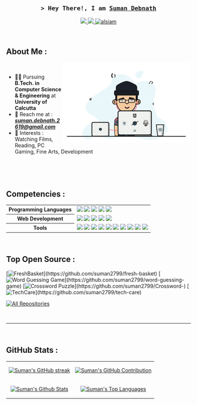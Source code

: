 
<!-- Intro  -->
<h3 align="center">
        <samp>&gt; Hey There!, I am
                <b><a target="_blank" href="#">Suman Debnath</a></b>
        </samp>
</h3>

<p align="center">
 <a href="https://www.linkedin.com/in/sumandebnath1999/" target="_blank">
  <img src="https://img.shields.io/badge/LinkedIn-0077B5?style=for-the-badge&labelColor=black&logo=linkedin&logoColor=white"/>
 </a>
 <a href="https://twitter.com/The_ViewFinder_" target="_blank">
  <img src="https://img.shields.io/badge/Twitter-1DA1F2?style=for-the-badge&labelColor=black&logo=twitter&logoColor=white" />
 </a>
 <a href="https://www.facebook.com/suman.debnath.2619"_blank">
  <img src="https://img.shields.io/badge/Facebook-20BEFF?&style=for-the-badge&labelColor=black&logo=facebook&logoColor=white" alt="alsiam"  />
  </a> 
</p>
<br />

<!-- About Section -->
 ## About Me : 
 
<p>
<img align="right" width="350" src="assets/avatar.gif" alt="Coding gif" /> </br>
  
* :man_student: Pursuing <b>B.Tech. in Computer Science & Engineering</b> at <b>University of Calcutta </b>
* :envelope_with_arrow: Reach me at : <b><i>suman.debnath.2619@gmail.com</i></b> <br/>
* :movie_camera: Interests : Watching Films, Reading, PC Gaming, Fine Arts, Development 
</p>

<br/>
<br/>
<br/>

##  Competencies :
                                                                            
<table><tr><th>Programming Languages</th><td>

<a href="#" target="_blank">
<img src="https://img.shields.io/badge/c-%2300599C.svg?style=for-the-badge&labelColor=black&logo=c&logoColor=white"/></a>   
<a href="#" target="_blank">
<img src="https://img.shields.io/badge/java-%23ED8B00.svg?style=for-the-badge&labelColor=black&logo=openjdk&logoColor=white"/></a>   
<a href="#" target="_blank">
<img src="https://img.shields.io/badge/Javascript-F0DB4F?style=for-the-badge&labelColor=black&logo=javascript&logoColor=F0DB4F"/></a>   
<a href="#" target="_blank">
<img src="https://img.shields.io/badge/latex-%23008080.svg?style=for-the-badge&labelColor=black&logo=latex&logoColor=white"/></a>   
<a href="#" target="_blank">
<img src="https://img.shields.io/badge/Markdown-000000?style=for-the-badge&labelColor=black&logo=markdown&logoColor=white"/></a>   
                   
</td></tr><tr><th>Web Development</th><td>

<a href="#" target="_blank">
<img src="https://img.shields.io/badge/html5-%23E34F26.svg?style=for-the-badge&labelColor=black&logo=html5&logoColor=white"/></a>  
<a href="#" target="_blank">
<img src="https://img.shields.io/badge/css3-%231572B6.svg?style=for-the-badge&labelColor=black&logo=css3&logoColor=white"/></a>  
<a href="#" target="_blank">
<img src="https://img.shields.io/badge/php-%23777BB4.svg?style=for-the-badge&labelColor=black&logo=php&logoColor=white"/></a>  
<a href="#" target="_blank">
<img src="https://img.shields.io/badge/mysql-%2300f.svg?style=for-the-badge&labelColor=black&logo=mysql&logoColor=white"/></a>  
<a href="#" target="_blank">
<img src="https://img.shields.io/badge/Javascript-F0DB4F?style=for-the-badge&labelColor=black&logo=javascript&logoColor=F0DB4F"/></a>   
                                                                            
</td></tr><tr><th>Tools</th><td>      

<a href="#" target="_blank">
<img src="https://img.shields.io/badge/github-%23121011.svg?style=for-the-badge&labelColor=black&logo=github&logoColor=white"/></a>  
<a href="#" target="_blank">
<img src="https://img.shields.io/badge/Visual%20Studio%20Code-0078d7.svg?style=for-the-badge&labelColor=black&logo=visual-studio-code&logoColor=white"/></a>  
<a href="#" target="_blank">
<img src="https://img.shields.io/badge/Xampp-F37623?style=for-the-badge&labelColor=black&logo=xampp&logoColor=white"/></a>  
<a href="#" target="_blank">
<img src="https://img.shields.io/badge/Eclipse-FE7A16.svg?style=for-the-badge&labelColor=blacklogo=Eclipse&logoColor=white"/></a>  
<a href="#" target="_blank">
<img src="https://img.shields.io/badge/NetBeansIDE-1B6AC6.svg?style=for-the-badge&labelColor=black&logo=apache-netbeans-ide&logoColor=white"/></a>  
<a href="#" target="_blank">
<img src="https://img.shields.io/badge/figma-%23F24E1E.svg?style=for-the-badge&labelColor=black&logo=figma&logoColor=white"/></a> 
<a href="#" target="_blank">
<img src="https://img.shields.io/badge/Canva-%2300C4CC.svg?style=for-the-badge&labelColor=black&logo=Canva&logoColor=white"/></a>  
<a href="#" target="_blank">
<img src="https://img.shields.io/badge/adobe%20photoshop-%2331A8FF.svg?style=for-the-badge&labelColor=black&logo=adobe%20photoshop&logoColor=white"/></a> 
<a href="#" target="_blank">
<img src="https://img.shields.io/badge/Adobe%20Premiere%20Pro-9999FF.svg?style=for-the-badge&labelColor=black&logo=Adobe%20Premiere%20Pro&logoColor=white"/></a>  
<a href="#" target="_blank">
<img src="https://img.shields.io/badge/Git-F05032?style=for-the-badge&labelColor=black&logo=git&logoColor=white"/></a>  
                                                                            
</td></tr></table>

<br/>
                                                                          
## Top Open Source :
[![FreshBasket](https://github-readme-stats.vercel.app/api/pin/?username=suman2799&repo=fresh-basket&border_color=7F3FBF&bg_color=0D1117&title_color=C9D1D9&text_color=8B949E&icon_color=7F3FBF&kill_cache=1")](https://github.com/suman2799/fresh-basket)
[![Word Guessing Game](https://github-readme-stats.vercel.app/api/pin/?username=suman2799&repo=word-guessing-game&border_color=7F3FBF&bg_color=0D1117&title_color=C9D1D9&text_color=8B949E&icon_color=7F3FBF&kill_cache=1")](https://github.com/suman2799/word-guessing-game)
[![Crossword Puzzle](https://github-readme-stats.vercel.app/api/pin/?username=suman2799&repo=Crossword-&border_color=7F3FBF&bg_color=0D1117&title_color=C9D1D9&text_color=8B949E&icon_color=7F3FBF&kill_cache=1")](https://github.com/suman2799/Crossword-)
[![TechCare](https://github-readme-stats.vercel.app/api/pin/?username=suman2799&repo=tech-care&border_color=7F3FBF&bg_color=0D1117&title_color=C9D1D9&text_color=8B949E&icon_color=7F3FBF&kill_cache=1")](https://github.com/suman2799/tech-care)

<p align="left">
  <a href="https://github.com/suman2799?tab=repositories" target="_blank"><img alt="All Repositories" title="All Repositories" src="https://img.shields.io/badge/-All%20Repos-2962FF?style=for-the-badge&logo=koding&logoColor=white"/></a>
</p>



<br/>
<hr/>
<br/>

##  GitHub Stats :

<table>
   <tr>
       <td>
         <p align="center">
           <a href="https://github.com/suman2799">
             <img src="https://github-readme-streak-stats.herokuapp.com/?user=suman2799&theme=radical&border=7F3FBF&background=0D1117" alt="Suman's GitHub streak"/>
           </a>
         </p>
        </td> 
        <td>
             <p align="center">
                <a href="https://github.com/suman2799">
                <img src="https://github-profile-summary-cards.vercel.app/api/cards/profile-details?username=suman2799&theme=radical" alt="Suman's GitHub Contribution"/>
                </a>
             </p>                                                                                                                                     
        </td>                                                                                                                                          
   </tr>
   <tr>
        <td>
             <p align="center">
                <a href="https://github.com/suman2799">
                <img alt="Suman's Github Stats" src="https://denvercoder1-github-readme-stats.vercel.app/api?username=suman2799&show_icons=true&count_private=true&theme=react&border_color=7F3FBF&bg_color=0D1117&title_color=F85D7F&icon_color=F8D866" />
                </a>
             </p>  
        </td>
        <td>
             <p align="center">
                <a href="https://github.com/suman2799">
                <img alt="Suman's Top Languages" src="https://denvercoder1-github-readme-stats.vercel.app/api/top-langs/?username=suman2799&langs_count=8&layout=compact&theme=react&border_color=7F3FBF&bg_color=0D1117&title_color=F85D7F&icon_color=F8D866" />
                </a> 
             </p>  
        </td>                                                              
   </tr>
</table>                                                                                                                                           
